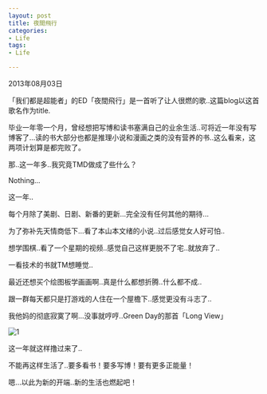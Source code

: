 ```yaml
---
layout: post
title: 夜間飛行
categories:
- Life
tags:
- Life

---
```

2013年08月03日

「我们都是超能者」的ED「夜間飛行」是一首听了让人很燃的歌..这篇blog以这首歌名作为title.

毕业一年零一个月，曾经想把写博和读书塞满自己的业余生活..可将近一年没有写博客了...读的书大部分也都是推理小说和漫画之类的没有营养的书..这么看来，这两项计划算是都完败了。

那..这一年多..我究竟TMD做成了些什么？

Nothing...

这一年..

每个月除了美剧、日剧、新番的更新...完全没有任何其他的期待...

为了弥补先天情商低下...看了本山本文绪的小说..过后感觉女人好可怕..

想学围棋..看了一个星期的视频..感觉自己这样更脱不了宅..就放弃了..

一看技术的书就TM想睡觉..

最近还想买个绘图板学画画啊..真是什么都想折腾..什么都不成..

跟一群每天都只是打游戏的人住在一个屋檐下..感觉更没有斗志了..

我他妈的彻底寂寞了啊...没事就哼哼..Green Day的那首「Long View」

![1](http://imemento.github.com/blogImages/20130803-1.jpg) 

这一年就这样撸过来了..

不能再这样生活了..要多看书！要多写博！要有更多正能量！

嗯...以此为新的开端..新的生活也燃起吧！
